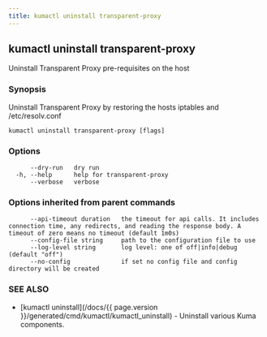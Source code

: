 ```yaml
---
title: kumactl uninstall transparent-proxy
---
```

## kumactl uninstall transparent-proxy

Uninstall Transparent Proxy pre-requisites on the host

### Synopsis

Uninstall Transparent Proxy by restoring the hosts iptables and /etc/resolv.conf

```
kumactl uninstall transparent-proxy [flags]
```

### Options

```
      --dry-run   dry run
  -h, --help      help for transparent-proxy
      --verbose   verbose
```

### Options inherited from parent commands

```
      --api-timeout duration   the timeout for api calls. It includes connection time, any redirects, and reading the response body. A timeout of zero means no timeout (default 1m0s)
      --config-file string     path to the configuration file to use
      --log-level string       log level: one of off|info|debug (default "off")
      --no-config              if set no config file and config directory will be created
```

### SEE ALSO

* [kumactl uninstall](/docs/{{ page.version }}/generated/cmd/kumactl/kumactl_uninstall)	 - Uninstall various Kuma components.

